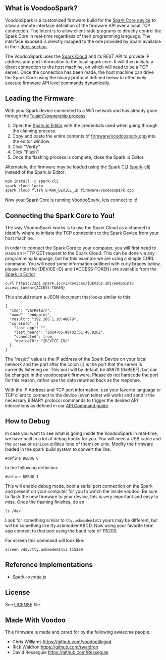 ## What is VoodooSpark?

VoodooSpark is a customized firmware build for the [Spark Core device](https://www.spark.io) to allow a remote interface definition of the firmware API over a local TCP connection. The intent is to allow client-side programs to directly control the Spark Core in real-time regardless of their programming language. The interface exposed is directly mapped to the one provided by Spark available in their [docs section](https://docs.spark.io/).

The VoodooSpark uses the [Spark Cloud](http://docs.spark.io/#/start/wait-what-is-this-thing-the-spark-cloud) and its REST API to provide IP address and port information to the local spark core. It will then initiate a direct connection to the host machine, on which will need to be a TCP server. Once the connection has been made, the host machine can drive the Spark Core using the binary protocol defined below to effectively execute firmware API level commands dynamically.

## Loading the Firmware

With your Spark device connected to a Wifi network and has already gone through the ["claim"/ownership process](http://docs.spark.io/#/start/step-1-power-the-core):

1.  Open the [Spark.io Editor](https://www.spark.io/build) with the credentials used when going through the claiming process.
2.  Copy and paste the entire contents of [firmware/voodoospark.cpp](https://raw.githubusercontent.com/voodootikigod/voodoospark/master/firmware/voodoospark.cpp) into the editor window.
3.  Click "Verify"
4.  Click "Flash"
5.  Once the flashing process is complete, close the Spark.io Editor.


Alternately, the firmware may be loaded using the Spark CLI ([spark-cli](https://github.com/spark/spark-cli)) instead of the Spark.io Editor:

``` bash
npm install -g spark-cli
spark cloud login
spark cloud flash SPARK_DEVICE_ID firmware/voodoospark.cpp
```


Now your Spark Core is running VoodooSpark, lets connect to it!

## Connecting the Spark Core to You!

The way VoodooSpark works is to use the Spark Cloud as a channel to identify where to initiate the TCP connection to the Spark Device from your host machine.

In order to connect the Spark Core to your computer, you will first need to issue an HTTP GET request to the Spark Cloud. This can be done via any programming language, but for this example we are using a simple CURL command. You will need some information outlined with curly braces below, please note the {DEVICE-ID} and {ACCESS-TOKEN} are available from the [Spark.io Editor](https://www.spark.io/build)

    curl https://api.spark.io/v1/devices/{DEVICE-ID}/endpoint?access_token={ACCESS-TOKEN}

This should return a JSON document that looks similar to this:

    {
      "cmd": "VarReturn",
      "name": "endpoint",
      "result": "192.168.1.10:48879",
      "coreInfo": {
        "last_app": "",
        "last_heard": "2014-05-08T02:51:48.826Z",
        "connected": true,
        "deviceID": "{DEVICE-ID}"
      }
    }

The "result" value is the IP address of the Spark Device on your local network and the part after the colon (:) is the port that the server is currently listening on. This port will by default be 48879 (0xBEEF), but can be changed in the voodoospark firmware. Please do not hardcode the port for this reason, rather use the data returned back as the response.

With the IP Address and TCP port information, use your favorite language or TCP client to connect to the device (even telnet will work) and send it the necessary BINARY protocol commands to trigger the desired API interactions as defined in our [API Command guide](http://voodoospark.me/#api).


## How to Debug

In case you want to see what is going inside the VoodooSpark in real-time, we have built in a lot of debug hooks for you. You will need a USB cable and the `screen` or `minicom` utilities (one of them) on unix. Modify the firmware loaded in the spark build system to convert the line:

    #define DEBUG 0

to the following definition:

    #define DEBUG 1

This will enable debug mode, boot a serial port connection on the Spark and present on your computer for you to watch the inside voodoo. Be sure to flash the new firmware to your device, this is very important and easy to miss. Once the flashing finishes, do an

    ls /dev

Look for something similar to `tty.usbmodem1411` yours may be different, but will be something like tty.usbmodemABCD. Now using your favorite term app connect to that port using the baud rate of 115200.

For screen this command will look like:

    screen /dev/tty.usbmodem1411 115200



## Reference Implementations

*   [Spark-io _node.js_](http://github.com/rwaldron/spark-io)

## License
See [LICENSE](https://github.com/voodootikigod/voodoospark/blob/master/LICENSE-MIT) file.



## Made With Voodoo

This firmware is made and cared for by the following awesome people:

* Chris Williams https://github.com/voodootikigod
* Rick Waldron https://github.com/rwaldron
* David Resseguie https://github.com/Resseguie